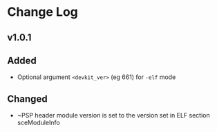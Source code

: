 # Change Log

## v1.0.1

## Added
- Optional argument `<devkit_ver>` (eg 661) for `-elf` mode

## Changed
- ~PSP header module version is set to the version set in ELF section sceModuleInfo
